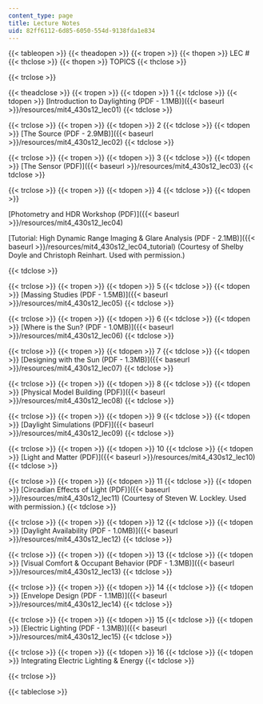 ```yaml
---
content_type: page
title: Lecture Notes
uid: 82ff6112-6d85-6050-554d-9138fda1e834
---
```


{{< tableopen >}}
{{< theadopen >}}
{{< tropen >}}
{{< thopen >}}
LEC #
{{< thclose >}}
{{< thopen >}}
TOPICS
{{< thclose >}}

{{< trclose >}}

{{< theadclose >}}
{{< tropen >}}
{{< tdopen >}}
1
{{< tdclose >}}
{{< tdopen >}}
[Introduction to Daylighting (PDF - 1.1MB)]({{< baseurl >}}/resources/mit4_430s12_lec01)
{{< tdclose >}}

{{< trclose >}}
{{< tropen >}}
{{< tdopen >}}
2
{{< tdclose >}}
{{< tdopen >}}
[The Source (PDF - 2.9MB)]({{< baseurl >}}/resources/mit4_430s12_lec02)
{{< tdclose >}}

{{< trclose >}}
{{< tropen >}}
{{< tdopen >}}
3
{{< tdclose >}}
{{< tdopen >}}
[The Sensor (PDF)]({{< baseurl >}}/resources/mit4_430s12_lec03)
{{< tdclose >}}

{{< trclose >}}
{{< tropen >}}
{{< tdopen >}}
4
{{< tdclose >}}
{{< tdopen >}}


[Photometry and HDR Workshop (PDF)]({{< baseurl >}}/resources/mit4_430s12_lec04)

[Tutorial: High Dynamic Range Imaging & Glare Analysis (PDF - 2.1MB)]({{< baseurl >}}/resources/mit4_430s12_lec04_tutorial) (Courtesy of Shelby Doyle and Christoph Reinhart. Used with permission.)


{{< tdclose >}}

{{< trclose >}}
{{< tropen >}}
{{< tdopen >}}
5
{{< tdclose >}}
{{< tdopen >}}
[Massing Studies (PDF - 1.5MB)]({{< baseurl >}}/resources/mit4_430s12_lec05)
{{< tdclose >}}

{{< trclose >}}
{{< tropen >}}
{{< tdopen >}}
6
{{< tdclose >}}
{{< tdopen >}}
[Where is the Sun? (PDF - 1.0MB)]({{< baseurl >}}/resources/mit4_430s12_lec06)
{{< tdclose >}}

{{< trclose >}}
{{< tropen >}}
{{< tdopen >}}
7
{{< tdclose >}}
{{< tdopen >}}
[Designing with the Sun (PDF - 1.3MB)]({{< baseurl >}}/resources/mit4_430s12_lec07)
{{< tdclose >}}

{{< trclose >}}
{{< tropen >}}
{{< tdopen >}}
8
{{< tdclose >}}
{{< tdopen >}}
[Physical Model Building (PDF)]({{< baseurl >}}/resources/mit4_430s12_lec08)
{{< tdclose >}}

{{< trclose >}}
{{< tropen >}}
{{< tdopen >}}
9
{{< tdclose >}}
{{< tdopen >}}
[Daylight Simulations (PDF)]({{< baseurl >}}/resources/mit4_430s12_lec09)
{{< tdclose >}}

{{< trclose >}}
{{< tropen >}}
{{< tdopen >}}
10
{{< tdclose >}}
{{< tdopen >}}
[Light and Matter (PDF)]({{< baseurl >}}/resources/mit4_430s12_lec10)
{{< tdclose >}}

{{< trclose >}}
{{< tropen >}}
{{< tdopen >}}
11
{{< tdclose >}}
{{< tdopen >}}
[Circadian Effects of Light (PDF)]({{< baseurl >}}/resources/mit4_430s12_lec11) (Courtesy of Steven W. Lockley. Used with permission.)
{{< tdclose >}}

{{< trclose >}}
{{< tropen >}}
{{< tdopen >}}
12
{{< tdclose >}}
{{< tdopen >}}
[Daylight Availability (PDF - 1.0MB)]({{< baseurl >}}/resources/mit4_430s12_lec12)
{{< tdclose >}}

{{< trclose >}}
{{< tropen >}}
{{< tdopen >}}
13
{{< tdclose >}}
{{< tdopen >}}
[Visual Comfort & Occupant Behavior (PDF - 1.3MB)]({{< baseurl >}}/resources/mit4_430s12_lec13)
{{< tdclose >}}

{{< trclose >}}
{{< tropen >}}
{{< tdopen >}}
14
{{< tdclose >}}
{{< tdopen >}}
[Envelope Design (PDF - 1.1MB)]({{< baseurl >}}/resources/mit4_430s12_lec14)
{{< tdclose >}}

{{< trclose >}}
{{< tropen >}}
{{< tdopen >}}
15
{{< tdclose >}}
{{< tdopen >}}
[Electric Lighting (PDF - 1.3MB)]({{< baseurl >}}/resources/mit4_430s12_lec15)
{{< tdclose >}}

{{< trclose >}}
{{< tropen >}}
{{< tdopen >}}
16
{{< tdclose >}}
{{< tdopen >}}
Integrating Electric Lighting & Energy
{{< tdclose >}}

{{< trclose >}}

{{< tableclose >}}